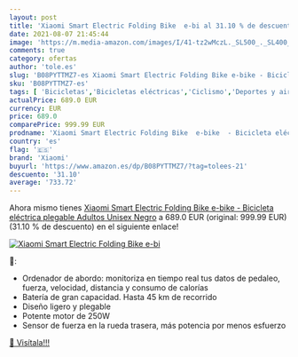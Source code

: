 ```yaml
---
layout: post
title: 'Xiaomi Smart Electric Folding Bike  e-bi al 31.10 % de descuento'
date: 2021-08-07 21:45:44
image: 'https://m.media-amazon.com/images/I/41-tz2wMczL._SL500_._SL400_.jpg'
comments: true
category: ofertas
author: 'tole.es'
slug: 'B08PYTTMZ7-es Xiaomi Smart Electric Folding Bike e-bike - Bicicleta...'
sku: 'B08PYTTMZ7-es'
tags: [ 'Bicicletas','Bicicletas eléctricas','Ciclismo','Deportes y aire libre','Ropa y equipo para deportes','bicicleta','xiaomi', ]
actualPrice: 689.0 EUR
currency: EUR
price: 689.0
comparePrice: 999.99 EUR
prodname: 'Xiaomi Smart Electric Folding Bike  e-bike  - Bicicleta eléctrica plegable  Adultos Unisex  Negro'
country: 'es'
flag: '🇪🇸'
brand: 'Xiaomi'
buyurl: 'https://www.amazon.es/dp/B08PYTTMZ7/?tag=tolees-21'
descuento: '31.10'
average: '733.72'
---
```


Ahora mismo tienes [Xiaomi Smart Electric Folding Bike  e-bike  - Bicicleta eléctrica plegable  Adultos Unisex  Negro](https://www.amazon.es/dp/B08PYTTMZ7/?tag=tolees-21) a 689.0 EUR (original: 999.99 EUR) (31.10 %  de descuento) en el siguiente enlace!

[![Xiaomi Smart Electric Folding Bike  e-bi](https://m.media-amazon.com/images/I/41-tz2wMczL._SL500_._SL400_.jpg)](https://www.amazon.es/dp/B08PYTTMZ7/?tag=tolees-21)

🔎:

- Ordenador de abordo: monitoriza en tiempo real tus datos de pedaleo, fuerza, velocidad, distancia y consumo de calorías
- Batería de gran capacidad. Hasta 45 km de recorrido
- Diseño ligero y plegable
- Potente motor de 250W
- Sensor de fuerza en la rueda trasera, más potencia por menos esfuerzo

[🛒 Visítala!!!](https://www.amazon.es/dp/B08PYTTMZ7/?tag=tolees-21)
